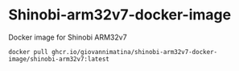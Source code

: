 # Shinobi-arm32v7-docker-image
Docker image for Shinobi ARM32v7

```
docker pull ghcr.io/giovannimatina/shinobi-arm32v7-docker-image/shinobi-arm32v7:latest
```
